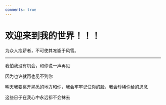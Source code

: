 ```yaml
---
comments: true
---
```


# 欢迎来到我的世界！！！

为众人抱薪者，不可使其冻毙于风雪。

---

我怕我没有机会，和你说一声再见

因为也许就再也见不到你

明天我要离开熟悉的地方和你，我会牢牢记住你的脸，我会珍稀你给的思念

这些日子在我心中永远都不会抹去